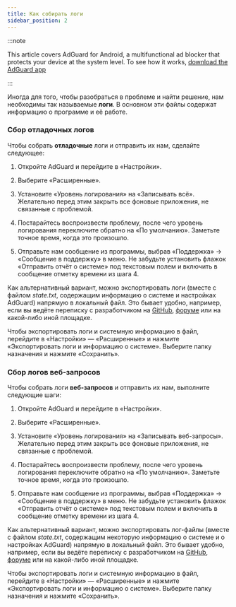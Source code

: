 ```yaml
---
title: Как собирать логи
sidebar_position: 2
---
```


:::note

This article covers AdGuard for Android, a multifunctional ad blocker that protects your device at the system level. To see how it works, [download the AdGuard app](https://adguard.com/download.html?auto=true)

:::

Иногда для того, чтобы разобраться в проблеме и найти решение, нам необходимы так называемые **логи**. В основном эти файлы содержат информацию о программе и её работе.

### Сбор отладочных логов

Чтобы собрать **отладочные** логи и отправить их нам, сделайте следующее:

1. Откройте AdGuard и перейдите в «Настройки».

2. Выберите «Расширенные».

3. Установите «Уровень логирования» на «Записывать всё». Желательно перед этим закрыть все фоновые приложения, не связанные с проблемой.

4. Постарайтесь воспроизвести проблему, после чего уровень логирования переключите обратно на «По умолчанию». Заметьте точное время, когда это произошло.

5. Отправьте нам сообщение из программы, выбрав «Поддержка» → «Сообщение в поддержку» в меню. Не забудьте установить флажок «Отправить отчёт о системе» под текстовым полем и включить в сообщение отметку времени из шага 4.

Как альтернативный вариант, можно экспортировать логи (вместе с файлом *state.txt*, содержащим информацию о системе и настройках AdGuard) напрямую в локальный файл. Это бывает удобно, например, если вы ведёте переписку с разработчиком на [GitHub](https://github.com/AdguardTeam/AdguardForAndroid/issues), [форуме](https://forum.adguard.com/) или на какой-либо иной площадке.

Чтобы экспортировать логи и системную информацию в файл, перейдите в «Настройки» — «Расширенные» и нажмите «Экспортировать логи и информацию о системе». Выберите папку назначения и нажмите «Сохранить».

### Сбор логов веб-запросов

Чтобы собрать логи **веб-запросов** и отправить их нам, выполните следующие шаги:

1. Откройте AdGuard и перейдите в «Настройки».

2. Выберите «Расширенные».

3. Установите «Уровень логирования» на «Записывать веб-запросы». Желательно перед этим закрыть все фоновые приложения, не связанные с проблемой.

4. Постарайтесь воспроизвести проблему, после чего уровень логирования переключите обратно на «По умолчанию». Заметьте точное время, когда это произошло.

5. Отправьте нам сообщение из программы, выбрав «Поддержка» → «Сообщение в поддержку» в меню. Не забудьте установить флажок «Отправить отчёт о системе» под текстовым полем и включить в сообщение отметку времени из шага 4.

Как альтернативный вариант, можно экспортировать лог-файлы (вместе с файлом *state.txt*, содержащим некоторую информацию о системе и о настройках AdGuard) напрямую в локальный файл. Это бывает удобно, например, если вы ведёте переписку с разработчиком на [GitHub](https://github.com/AdguardTeam/AdguardForAndroid/issues), [форуме](https://forum.adguard.com/) или на какой-либо иной площадке.

Чтобы экспортировать логи и системную информацию в файл, перейдите в «Настройки» — «Расширенные» и нажмите «Экспортировать логи и информацию о системе». Выберите папку назначения и нажмите «Сохранить».
